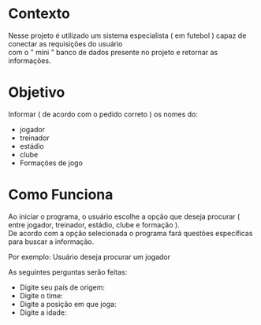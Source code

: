 <h1>Contexto</h1>

Nesse projeto é utilizado um sistema especialista ( em futebol ) capaz de conectar as requisições do usuário <br> com o " mini " banco de dados presente no projeto e retornar as informações. 

<h1>Objetivo</h1>

Informar ( de acordo com o pedido correto ) os nomes do:
<ul>
  <li>jogador</li>
  <li>treinador</li>
  <li>estádio</li>
  <li>clube</li>
  <li>Formações de jogo</li>
</ul>

<h1>Como Funciona</h1>

Ao iniciar o programa, o usuário escolhe a opção que deseja procurar ( entre jogador, treinador, estádio, clube e formação ).<br> De acordo com a opção selecionada o programa fará questões específicas para buscar a informação.<br>

Por exemplo: Usuário deseja procurar um jogador<br>

As seguintes perguntas serão feitas:
<ul>
  <li>Digite seu país de origem:</li>
  <li>Digite o time:</li>
  <li>Digite a posição em que joga:</li>
  <li>Digite a idade:</li>
</ul>
